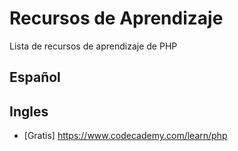 # Recursos de Aprendizaje
Lista de recursos de aprendizaje de PHP

## Español


## Ingles

- [Gratis] https://www.codecademy.com/learn/php